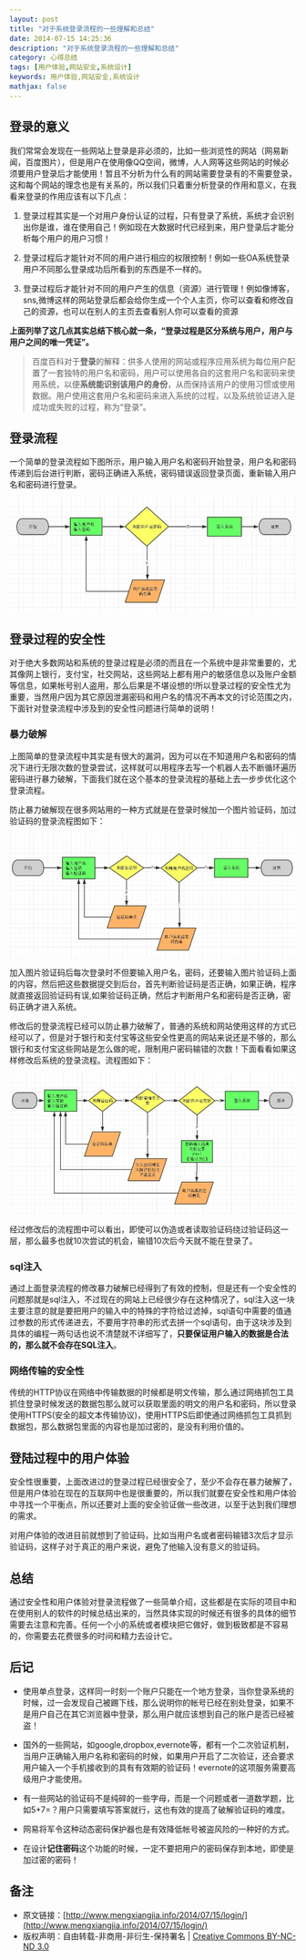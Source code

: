 ```yaml
---
layout: post
title: "对于系统登录流程的一些理解和总结"
date: 2014-07-15 14:25:36
description: "对于系统登录流程的一些理解和总结"
category: 心得总结
tags: [用户体验,网站安全,系统设计]
keywords: 用户体验,网站安全,系统设计
mathjax: false
---
```


## 登录的意义

我们常常会发现在一些网站上登录是非必须的，比如一些浏览性的网站（网易新闻，百度图片），但是用户在使用像QQ空间，微博，人人网等这些网站的时候必须要用户登录后才能使用！暂且不分析为什么有的网站需要登录有的不需要登录，这和每个网站的理念也是有关系的，所以我们只着重分析登录的作用和意义，在我看来登录的作用应该有以下几点：
 
1. 登录过程其实是一个对用户身份认证的过程，只有登录了系统，系统才会识别出你是谁，谁在使用自己！例如现在大数据时代已经到来，用户登录后才能分析每个用户的用户习惯！

2. 登录过程后才能针对不同的用户进行相应的权限控制！例如一些OA系统登录用户不同那么登录成功后所看到的东西是不一样的。

3. 登录过程后才能针对不同的用户产生的信息（资源）进行管理！例如像博客，sns,微博这样的网站登录后都会给你生成一个个人主页，你可以查看和修改自己的资源，也可以在别人的主页去查看别人你可以查看的资源


**上面列举了这几点其实总结下核心就一条，“登录过程是区分系统与用户，用户与用户之间的唯一凭证”。**

> 百度百科对于**登录**的解释：供多人使用的网站或程序应用系统为每位用户配置了一套独特的用户名和密码，用户可以使用各自的这套用户名和密码来使用系统，以便**系统能识别该用户的身份**，从而保持该用户的使用习惯或使用数据。用户使用这套用户名和密码来进入系统的过程，以及系统验证进入是成功或失败的过程，称为“登录”。

<!--more-->

## 登录流程

一个简单的登录流程如下图所示，用户输入用户名和密码开始登录，用户名和密码传递到后台进行判断，密码正确进入系统，密码错误返回登录页面，重新输入用户名和密码进行登录。

![login](/images/login.jpg)


## 登录过程的安全性

对于绝大多数网站和系统的登录过程是必须的而且在一个系统中是非常重要的，尤其像网上银行，支付宝，社交网站，这些网站上都有用户的敏感信息以及账户金额等信息，如果帐号别人盗用，那么后果是不堪设想的!所以登录过程的安全性尤为重要，当然用户因为其它原因泄漏密码和用户名的情况不再本文的讨论范围之内，下面针对登录流程中涉及到的安全性问题进行简单的说明！
 
### 暴力破解

上图简单的登录流程中其实是有很大的漏洞，因为可以在不知道用户名和密码的情况下进行无限次数的登录尝试，这样就可以用程序去写一个机器人去不断循环遍历密码进行暴力破解，下面我们就在这个基本的登录流程的基础上去一步步优化这个登录流程。


防止暴力破解现在很多网站用的一种方式就是在登录时候加一个图片验证码，加过验证码的登录流程图如下：

![login](/images/login1.jpg)

加入图片验证码后每次登录时不但要输入用户名，密码，还要输入图片验证码上面的内容，然后把这些数据提交到后台，首先判断验证码是否正确，如果正确，程序就直接返回验证码有误,如果验证码正确，然后才判断用户名和密码是否正确，密码正确才进入系统。


修改后的登录流程已经可以防止暴力破解了，普通的系统和网站使用这样的方式已经可以了，但是对于银行和支付宝等这些安全性更高的网站来说还是不够的，那么银行和支付宝这些网站是怎么做的呢，限制用户密码输错的次数！下面看看如果这样修改后系统的登录流程。流程图如下：

![login](/images/login2.jpg)

经过修改后的流程图中可以看出，即使可以伪造或者读取验证码绕过验证码这一层，那么最多也就10次尝试的机会，输错10次后今天就不能在登录了。

### sql注入

通过上面登录流程的修改暴力破解已经得到了有效的控制，但是还有一个安全性的问题那就是sql注入，不过现在的网站上已经很少存在这种情况了，sql注入这一块主要注意的就是要把用户的输入中的特殊的字符给过滤掉，sql语句中需要的值通过参数的形式传递进去，不要用字符串的形式去拼一个sql语句，由于这块涉及到具体的编程一两句话也说不清楚就不详细写了，**只要保证用户输入的数据是合法的，那么就不会存在SQL注入**。


### 网络传输的安全性

传统的HTTP协议在网络中传输数据的时候都是明文传输，那么通过网络抓包工具抓住登录时候发送的数据包那么就可以获取里面的明文的用户名和密码，所以登录使用HTTPS(安全的超文本传输协议)，使用HTTPS后即使通过网络抓包工具抓到数据包，那么数据包里面的内容也是加过密的，是没有利用价值的。



## 登陆过程中的用户体验

安全性很重要，上面改进过的登录过程已经很安全了，至少不会存在暴力破解了，但是用户体验在现在的互联网中也是很重要的，所以我们就要在安全性和用户体验中寻找一个平衡点，所以还要对上面的安全验证做一些改进，以至于达到我们理想的需求。

对用户体验的改进目前就想到了验证码，比如当用户名或者密码输错3次后才显示验证码，这样子对于真正的用户来说，避免了他输入没有意义的验证码。


## 总结

通过安全性和用户体验对登录流程做了一些简单介绍，这些都是在实际的项目中和在使用别人的软件的时候总结出来的，当然具体实现的时候还有很多的具体的细节需要去注意和完善。任何一个小的系统或者模块把它做好，做到极致都是不容易的，你需要去花费很多的时间和精力去设计它。


## 后记

* 使用单点登录，这样同一时刻一个账户只能在一个地方登录，当你登录系统的时候，过一会发现自己被踢下线，那么说明你的帐号已经在别处登录，如果不是用户自己在其它浏览器中登录，那么用户就应该想到自己的账户是否已经被盗！

* 国外的一些网站，如google,dropbox,evernote等，都有一个二次验证机制，当用户正确输入用户名称和密码的时候，如果用户开启了二次验证，还会要求用户输入一个手机接收到的具有有效期的验证码！evernote的这项服务需要高级用户才能使用。

* 有一些网站的验证码不是纯碎的一些字母，而是一个问题或者一道数学题，比如5+7=？用户只需要填写答案就行，这也有效的提高了破解验证码的难度。

* 网易将军令这种动态密码保护器也是有效降低帐号被盗风险的一种好的方式。

* 在设计**记住密码**这个功能的时候，一定不要把用户的密码保存到本地，即使是加过密的密码！

## 备注

* 原文链接：[http://www.mengxiangjia.info/2014/07/15/login/](http://www.mengxiangjia.info/2014/07/15/login/) 
* 版权声明：自由转载-非商用-非衍生-保持署名 | <a href='http://creativecommons.org/licenses/by-nc-nd/3.0/deed.zh'>Creative Commons BY-NC-ND 3.0</a>

